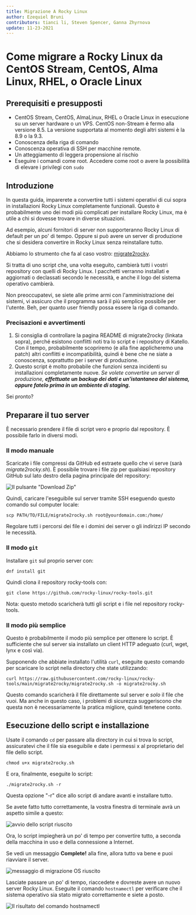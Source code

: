 ```yaml
---
title: Migrazione A Rocky Linux
author: Ezequiel Bruni
contributors: tianci li, Steven Spencer, Ganna Zhyrnova
update: 11-23-2021
---
```


# Come migrare a Rocky Linux da CentOS Stream, CentOS, Alma Linux, RHEL, o Oracle Linux

## Prerequisiti e presupposti

* CentOS Stream, CentOS, AlmaLinux, RHEL o Oracle Linux in esecuzione su un server hardware o un VPS. CentOS non-Stream è fermo alla versione 8.5. La versione supportata al momento degli altri sistemi è la 8.9 o la 9.3.
* Conoscenza della riga di comando
* Conoscenza operativa di SSH per macchine remote.
* Un atteggiamento di leggera propensione al rischio
* Eseguire i comandi come root. Accedere come root o avere la possibilità di elevare i privilegi con `sudo`

## Introduzione

In questa guida, imparerete a convertire tutti i sistemi operativi di cui sopra in installazioni Rocky Linux completamente funzionali. Questo è probabilmente uno dei modi più complicati per installare Rocky Linux, ma è utile a chi si dovesse trovare in diverse situazioni.

Ad esempio, alcuni fornitori di server non supporteranno Rocky Linux di default per un po' di tempo. Oppure si può avere un server di produzione che si desidera convertire in Rocky Linux senza reinstallare tutto.

Abbiamo lo strumento che fa al caso vostro: [migrate2rocky](https://github.com/rocky-linux/rocky-tools/tree/main/migrate2rocky).

Si tratta di uno script che, una volta eseguito, cambierà tutti i vostri repository con quelli di Rocky Linux. I pacchetti verranno installati e aggiornati o declassati secondo le necessità, e anche il logo del sistema operativo cambierà.

Non preoccupatevi, se siete alle prime armi con l'amministrazione dei sistemi, vi assicuro che il programma sarà il più semplice possibile per l'utente. Beh, per quanto user friendly possa essere la riga di comando.

### Precisazioni e avvertimenti

1. Si consiglia di controllare la pagina README di migrate2rocky (linkata sopra), perché esistono conflitti noti tra lo script e i repository di Katello. Con il tempo, probabilmente scopriremo (e alla fine applicheremo una patch) altri conflitti e incompatibilità, quindi è bene che ne siate a conoscenza, soprattutto per i server di produzione.
2. Questo script è molto probabile che funzioni senza incidenti su installazioni completamente nuove. _Se volete convertire un server di produzione, **effettuate un backup dei dati e un'istantanea del sistema, oppure fatelo prima in un ambiente di staging.**_

Sei pronto?

## Preparare il tuo server

È necessario prendere il file di script vero e proprio dal repository. È possibile farlo in diversi modi.

### Il modo manuale

Scaricate i file compressi da GitHub ed estraete quello che vi serve (sarà *migrate2rocky.sh*). È possibile trovare i file zip per qualsiasi repository GitHub sul lato destro della pagina principale del repository:

![Il pulsante "Download Zip"](images/migrate2rocky-github-zip.png)

Quindi, caricare l'eseguibile sul server tramite SSH eseguendo questo comando sul computer locale:

```
scp PATH/TO/FILE/migrate2rocky.sh root@yourdomain.com:/home/
```

Regolare tutti i percorsi dei file e i domini dei server o gli indirizzi IP secondo le necessità.

### Il modo `git`

Installare `git` sul proprio server con:

```
dnf install git
```

Quindi clona il repository rocky-tools con:

```
git clone https://github.com/rocky-linux/rocky-tools.git
```

Nota: questo metodo scaricherà tutti gli script e i file nel repository rocky-tools.

### Il modo più semplice

Questo è probabilmente il modo più semplice per ottenere lo script. È sufficiente che sul server sia installato un client HTTP adeguato (curl, wget, lynx e così via).

Supponendo che abbiate installato l'utilità `curl`, eseguite questo comando per scaricare lo script nella directory che state utilizzando:

```
curl https://raw.githubusercontent.com/rocky-linux/rocky-tools/main/migrate2rocky/migrate2rocky.sh -o migrate2rocky.sh
```

Questo comando scaricherà il file direttamente sul server e *solo* il file che vuoi. Ma anche in questo caso, i problemi di sicurezza suggeriscono che questa non è necessariamente la pratica migliore, quindi tenetene conto.

## Esecuzione dello script e installazione

Usate il comando `cd` per passare alla directory in cui si trova lo script, assicuratevi che il file sia eseguibile e date i permessi x al proprietario del file dello script.

```
chmod u+x migrate2rocky.sh
```

E ora, finalmente, eseguite lo script:

```
./migrate2rocky.sh -r
```

Questa opzione "-r" dice allo script di andare avanti e installare tutto.

Se avete fatto tutto correttamente, la vostra finestra di terminale avrà un aspetto simile a questo:

![avvio dello script riuscito](images/migrate2rocky-convert-01.png)

Ora, lo script impiegherà un po' di tempo per convertire tutto, a seconda della macchina in uso e della connessione a Internet.

Se vedi un messaggio **Complete!** alla fine, allora tutto va bene e puoi riavviare il server.

![messaggio di migrazione OS riuscito](images/migrate2rocky-convert-02.png)

Lasciate passare un po' di tempo, riaccedete e dovreste avere un nuovo server Rocky Linux. Eseguite il comando `hostnamectl` per verificare che il sistema operativo sia stato migrato correttamente e siete a posto.

![Il risultato del comando hostnamectl](images/migrate2rocky-convert-03.png)
